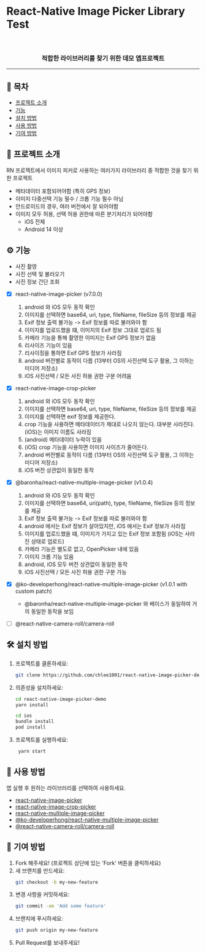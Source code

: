 # React-Native Image Picker Library Test

<div align="center">

[//]: # (  <img src="프로젝트 로고 URL" alt="로고 이미지" width="150">)
  <br>
  <h3>적합한 라이브러리를 찾기 위한 데모 앱프로젝트</h3>
</div>

---

## 📑 목차

- [프로젝트 소개](#프로젝트-소개)
- [기능](#기능)
- [설치 방법](#설치-방법)
- [사용 방법](#사용-방법)
- [기여 방법](#기여-방법)

## 📜 프로젝트 소개

RN 프로젝트에서 이미지 피커로 사용하는 여러가지 라이브러리 중 적합한 것을 찾기 위한 프로젝트
 - 메타데이터 포함되어야함 (특히 GPS 정보)
 - 이미지 다중선택 기능 필수 / 크롭 기능 필수 아님
 - 안드로이드의 경우, 여러 버전에서 잘 되어야함 
 - 이미지 모두 허용, 선택 허용 권한에 따른 분기처리가 되어야함 
   - iOS 전체   
   - Android 14 이상

## ⚙️ 기능

- 사진 촬영
- 사진 선택 및 불러오기
- 사진 정보 간단 조회


- [x] react-native-image-picker (v7.0.0)
  1. android 와 iOS 모두 동작 확인
  2. 이미지를 선택하면 base64, uri, type, fileName, fileSize 등의 정보를 제공
  3. Exif 정보 출력 불가능 -> Exif 정보를 따로 불러와야 함
  4. 이미지를 업로드했을 떄, 이미지의 Exif 정보 그대로 업로드 됨
  5. 카메라 기능을 통해 촬영한 이미지는 Exif GPS 정보가 없음
  6. 리사이즈 기능이 있음 
  7. 리사이징을 통하면 Exif GPS 정보가 사라짐 
  8. android 버전별로 동작이 다름 (13부터 OS의 사진선택 도구 활용, 그 이하는 미디어 저장소)
  9. iOS 사진선택 / 모든 사진 허용 권한 구분 어려움


- [x] react-native-image-crop-picker
  1. android 와 iOS 모두 동작 확인
  2. 이미지를 선택하면 base64, uri, type, fileName, fileSize 등의 정보를 제공
  3. 이미지를 선택하면 exif 정보를 제공한다.
  4. crop 기능을 사용하면 메타데이터가 제대로 나오지 않는다. 대부분 사라진다. (iOS)는 이미지 이름도 사라짐
  5. (android) 메타데이터 누락이 있음
  6. (iOS) crop 기능을 사용하면 이미지 사이즈가 줄어든다.
  7. android 버전별로 동작이 다름 (13부터 OS의 사진선택 도구 활용, 그 이하는 미디어 저장소)
  8. iOS 버전 상관없이 동일한 동작


- [x] @baronha/react-native-multiple-image-picker (v1.0.4)
  1. android 와 iOS 모두 동작 확인
  2. 이미지를 선택하면 base64, uri(path), type, fileName, fileSize 등의 정보를 제공
  3. Exif 정보 출력 불가능 -> Exif 정보를 따로 불러와야 함
  4. android 에서는 Exif 정보가 살아있지만, iOS 에서는 Exif 정보가 사라짐
  5. 이미지를 업로드했을 떄, 이미지가 가지고 있는 Exif 정보 포함됨 (iOS는 사라진 상태로 업로드)
  6. 카메라 기능은 별도로 없고, OpenPicker 내에 있음
  7. 이미지 크롭 기능 있음
  8. android, iOS 모두 버전 상관없이 동일한 동작
  9. iOS 사진선택 / 모든 사진 허용 권한 구분 가능


- [x] @ko-developerhong/react-native-multiple-image-picker (v1.0.1 with custom patch)
  - @baronha/react-native-multiple-image-picker 와 베이스가 동일하여 거의 동일한 동작을 보임


- [ ] @react-native-camera-roll/camera-roll

## 🛠 설치 방법

1. 프로젝트를 클론하세요:
   ```sh
   git clone https://github.com/chlee1001/react-native-image-picker-demo.git
    ```

2. 의존성을 설치하세요:
   ```sh
   cd react-native-image-picker-demo
   yarn install
   
   cd ios
   bundle install
   pod install
   ```

3. 프로젝트를 실행하세요:
   ```sh
    yarn start
   ```

## 📖 사용 방법

앱 실행 후 원하는 라이브러리를 선택하여 사용하세요.

- [react-native-image-picker](https://www.npmjs.com/package/react-native-image-picker)
- [react-native-image-crop-picker](https://www.npmjs.com/package/react-native-image-crop-picker)
- [react-native-multiple-image-picker](https://www.npmjs.com/package/@baronha/react-native-multiple-image-picker)
- [@ko-developerhong/react-native-multiple-image-picker](https://www.npmjs.com/package/@ko-developerhong/react-native-multiple-image-picker)
- [@react-native-camera-roll/camera-roll](https://www.npmjs.com/package/@react-native-camera-roll/camera-roll)

## 🤝 기여 방법

1. Fork 해주세요! (프로젝트 상단에 있는 'Fork' 버튼을 클릭하세요)
2. 새 브랜치를 만드세요:
   ```sh
   git checkout -b my-new-feature
    ```
3. 변경 사항을 커밋하세요:
   ```sh
   git commit -am 'Add some feature'
    ```
4. 브랜치에 푸시하세요:
    ```sh
    git push origin my-new-feature
     ```
5. Pull Request를 보내주세요!
